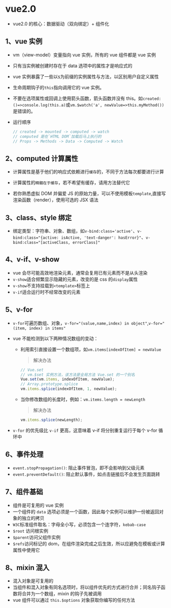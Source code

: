 # vue2.0

- vue2.0 的核心：数据驱动（双向绑定）+ 组件化

## 1、vue 实例

- vm（view-model）变量指向 vue 实例，所有的 vue 组件都是 vue 实例
- 只有当实例被创建时存在于 data 选项中的属性才是响应式的
- vue 实例暴露了一些以`$`为前缀的实例属性与方法，以区别用户自定义属性
- 生命周期钩子的`this`指向调用它的 vue 实例。
- 不要在选项属性或回调上使用箭头函数，箭头函数并没有 this。如`created:()=>console.log(this.a)`或`vm.$watch('a', newValue=>this.myMethod())`是错误的。
- 运行顺序

  ```js
  // created -> mounted -> computed -> watch
  // computed 是在`HTML DOM`加载后马上执行的
  // Props -> Methods -> Data -> Computed -> Watch
  ```

## 2、computed 计算属性

- 计算属性是基于他们的响应式依赖进行`缓存`的，不同于方法每次都要进行计算
- 计算属性的`精髓在于缓存`，若不希望有缓存，请用方法替代它

- 若你熟悉虚拟 DOM 并偏爱 JS 的原始力量，可以不使用模板`template`,直接写渲染函数（render），使用可选的 JSX 语法

## 3、class、style 绑定

- 绑定类型：字符串、对象、数组，如`v-bind:class='active'`、`v-bind:class="{active: isActive, 'text-danger': hasError}"`、`v-bind:class="[activeClass, errorClass]"`

## 4、v-if、v-show

- vue 会尽可能高效地渲染元素，通常会复用已有元素而不是从头渲染
- `v-show`适合频繁显示隐藏的元素，改变的是 css 的`display`属性
- `v-show`不支持挂载到`<template>`标签上
- `v-if`适合运行时不经常改变的元素

## 5、v-for

- `v-for`可遍历数组、对象，`v-for="(value,name,index) in object"`,`v-for="(item, index) in items"`

- vue 不能检测到以下两种情况数组的变动：

  - 利用索引直接设置一个数组项，如`vm.items[indexOfItem] = newValue`

    > 解决办法

    ```js
    // Vue.set
    // vm.$set 实例方法，该方法是全局方法 Vue.set 的一个别名
    Vue.set(vm.items, indexOfItem, newValue);
    // Array.prototype.splice
    vm.items.splice(indexOfItem, 1, newValue);
    ```

  - 当你修改数组的长度时，例如：`vm.items.length = newLength`

    > 解决办法

    ```js
    vm.items.splice(newLength);
    ```

- `v-for` 的优先级比 `v-if` 更高，这意味着 v-if 将分别重复运行于每个 v-for 循环中

## 6、事件处理

- `event.stopPropagation()`: 阻止事件冒泡，即不会影响到父级元素
- `event.preventDefault()`: 阻止默认事件，如点击链接后不会发生页面跳转

## 7、组件基础

- 组件是可复用的 vue 实例
- 一个组件的 `data` 选项必须是一个函数，因此每个实例可以维护一份被返回对象的独立的拷贝
- `W3C`标准组件取名：字母全小写，必须包含一个连字符，`kebab-case`
- `$root` 访问根实例
- `$parent`访问父组件实例
- `$refs`访问标记的 dom，在组件渲染完成之后生效，所以应避免在模板或计算属性中使用它

## 8、mixin 混入

- 混入对象是可复用的
- 当组件和混入对象有同名选项时，将以组件优先的方式进行合并；同名钩子函数将合并为一个数组，mixin 的钩子先被调用
- vue 组件可以通过 `this.$options` 对象获取你编写的任何方法
